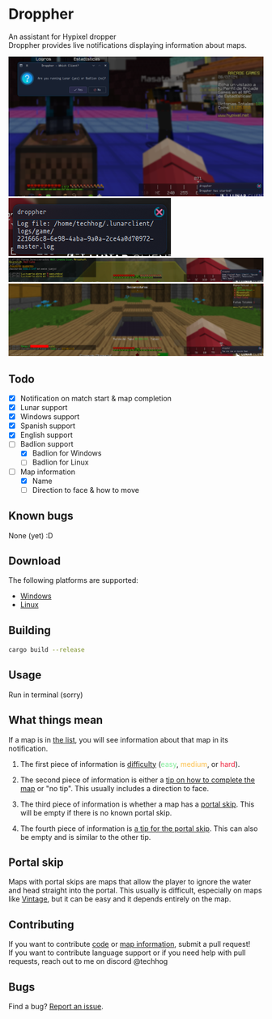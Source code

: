 # Droppher

An assistant for Hypixel dropper
<br>
Droppher provides live notifications displaying information about maps.

![](assets/image1.png)
![](assets/image2.png)
![](assets/image3.png)
![](assets/image4.png)

## Todo

- [x] Notification on match start & map completion
- [x] Lunar support
- [x] Windows support
- [x] Spanish support
- [x] English support
- [ ] Badlion support
    - [x] Badlion for Windows
    - [ ] Badlion for Linux
- [ ] Map information
    - [x] Name
    - [ ] Direction to face & how to move

## Known bugs

None (yet) :D

## Download

The following platforms are supported:
<br>
- [Windows](https://github.com/TechHog8984/droppher/releases/latest/download/droppher.exe)
- [Linux](https://github.com/TechHog8984/droppher/releases/latest/download/droppher)

## Building

```sh
cargo build --release
```

## Usage

Run in terminal (sorry)

## What things mean

If a map is in [the list](assets/map_information.json), you will see information about that map in its notification.

1. The first piece of information is <ins>difficulty</ins> (<span style="color:#80ed99">easy</span>, <span style="color:#fcbf49">medium</span>, or <span style="color:#ef233c">hard</span>).

2. The second piece of information is either a <ins>tip on how to complete the map</ins> or "no tip". This usually includes a direction to face.

3. The third piece of information is whether a map has a <ins>[portal skip](#portal-skip)</ins>. This will be empty if there is no known portal skip.

4. The fourth piece of information is <ins>a tip for the portal skip</ins>. This can also be empty and is similar to the other tip.

## Portal skip

Maps with portal skips are maps that allow the player to ignore the water and head straight into the portal. This usually is difficult, especially on maps like <ins>Vintage</ins>, but it can be easy and it depends entirely on the map.

## Contributing

If you want to contribute [code](src/main.rs) or [map information](assets/map_information.json), submit a pull request!
<br>
If you want to contribute language support or if you need help with pull requests, reach out to me on discord @techhog

## Bugs

Find a bug? [Report an issue](https://github.com/TechHog8984/droppher/issues/new/choose).